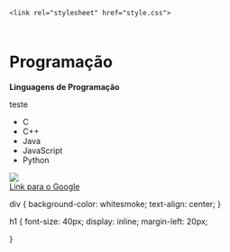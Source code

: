 <!DOCTYPE html>
<html lang="pt-BR">
<head>
    <meta charset="UTF-8"><meta name="viewport" content="width=device-width, initial-scale=1.0">
    <title>Programação Front-End</title>
    <link rel="shortcut icon" href="logo-icone.png" type="image/x-icon">

    <link rel="stylesheet" href="style.css">
</head>
<body>
   <div>
       <img class="logo" height="10" src="JavaScript-logo.png">
       <h1>Programação</h1>
   </div>
   <p><strong>Linguagens de Programação</strong></p>
   <p>teste</p>
   <ul>
      <li>C</li>
      <li>C++</li>
      <li>Java</li>
      <li>JavaScript</li>
      <li>Python</li>
   </ul>
   <img src="Vermelho_240 - Copia.webp">
   <br>
   <a href="https://google.com.br">Link para o Google</a>
 
</body>
</html>


div {
     background-color: whitesmoke;
     text-align: center;
}

h1 {
    font-size: 40px;
    display: inline;
    margin-left: 20px;

}
